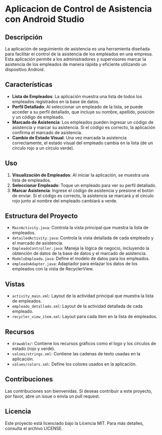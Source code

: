 # Aplicacion de Control de Asistencia con Android Studio

## Descripción

La aplicación de seguimiento de asistencia es una herramienta diseñada para facilitar el control de la asistencia de los empleados en una empresa. Esta aplicación permite a los administradores y supervisores marcar la asistencia de los empleados de manera rápida y eficiente utilizando un dispositivo Android.

## Características

- **Lista de Empleados**: La aplicación muestra una lista de todos los empleados registrados en la base de datos.
- **Perfil Detallado**: Al seleccionar un empleado de la lista, se puede acceder a su perfil detallado, que incluye su nombre, apellido, posición y un código de empleado.
- **Marcado de Asistencia**: Los empleados pueden ingresar un código de asistencia y marcar su asistencia. Si el código es correcto, la aplicación confirma el marcado de asistencia.
- **Cambio de Estado Visual**: Una vez marcada la asistencia correctamente, el estado visual del empleado cambia en la lista (de un círculo rojo a un círculo verde).

## Uso

1. **Visualización de Empleados**: Al iniciar la aplicación, se muestra una lista de empleados.
2. **Seleccionar Empleado**: Toque un empleado para ver su perfil detallado.
3. **Marcar Asistencia**: Ingrese el código de asistencia y presione el botón de enviar. Si el código es correcto, la asistencia se marcará y el círculo rojo junto al nombre del empleado cambiará a verde.

## Estructura del Proyecto

- `MainActivity.java`: Controla la vista principal que muestra la lista de empleados.
- `detailedActivity.java`: Controla la vista detallada de cada empleado y el marcado de asistencia.
- `EmpleadoController.java`: Maneja la lógica de negocio, incluyendo la obtención de datos de la base de datos y el marcado de asistencia.
- `ModeloEmpleado.java`: Define el modelo de datos para los empleados.
- `empleadoAdapter.java`: Adaptador para enlazar los datos de los empleados con la vista de RecyclerView.

## Vistas

- `activity_main.xml`: Layout de la actividad principal que muestra la lista de empleados.
- `empleado_detallado.xml`: Layout de la actividad detallada de cada empleado.
- `recycler_view_item.xml`: Layout para cada ítem en la lista de empleados.

## Recursos

- `drawable/`: Contiene los recursos gráficos como el logo y los círculos de estado (rojo y verde).
- `values/strings.xml`: Contiene las cadenas de texto usadas en la aplicación.
- `values/colors.xml`: Define los colores usados en la aplicación.

## Contribuciones

Las contribuciones son bienvenidas. Si deseas contribuir a este proyecto, por favor, abre un issue o envía un pull request.

## Licencia

Este proyecto está licenciado bajo la Licencia MIT. Para más detalles, consulta el archivo LICENSE.
